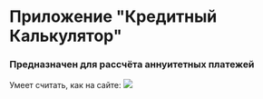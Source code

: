 # Приложение "Кредитный Калькулятор"
### Предназначен для рассчёта аннуитетных платежей

Умеет считать, как на сайте:
![](https://user-images.githubusercontent.com/49289532/102409687-28919180-3ff8-11eb-890a-5bfd2853d47e.png)
